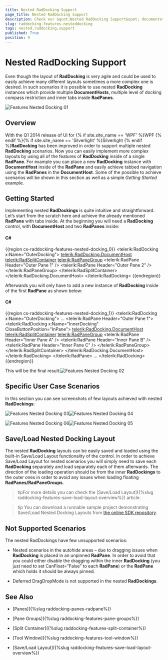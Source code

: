 ```yaml
---
title: Nested RadDocking Support
page_title: Nested RadDocking Support
description: Check our &quot;Nested RadDocking Support&quot; documentation article for the RadDocking {{ site.framework_name }} control.
slug: raddocking-features-nesteddocking
tags: nested,raddocking,support
published: True
position: 9
---
```


# Nested RadDocking Support

Even though the layout of __RadDocking__ is very agile and could be used to easily achieve many different layouts sometimes a more complex one is desired. In such scenarios it is possible to use nested __RadDocking__ instances which provide multiple __DocumentHosts__, multiple level of docking compass restriction and inner tabs inside __RadPanes__.

![Features Nested Docking 01](images/Features_NestedDocking_01.png)

## Overview

With the Q1 2014 release of UI for {% if site.site_name == 'WPF' %}WPF {% endif %}{% if site.site_name == 'Silverlight' %}Silverlight {% endif %}__RadDocking__ has been improved in order to support multiple nested __RadDocking__ scenarios. Now you can easily implement more complex layouts by using all of the features of __RadDocking__ inside of a single __RadPane__. For example you can place a new __RadDocking__ instance with __DocumentHost__ inside of the __RadPane__ and easily achieve tabbed navigation using the __RadPanes__ in the __DocumentHost__. Some of the possible to achieve scenarios will be shown in this section as well as a simple *Getting Started* example.

## Getting Started

Implementing nested __RadDockings__ is quite intuitive and straightforward. Let’s start from the scratch here and achieve the already mentioned __RadPane__ with tabs inside. At the beginning you will need a __RadDocking__ control, with __DocumentHost__ and two __RadPanes__ inside:

#### __C#__

{{region cs-raddocking-features-nested-docking_0}}
	<telerik:RadDocking x:Name="OuterDocking">
	    <telerik:RadDocking.DocumentHost>
	        <telerik:RadSplitContainer>
	            <telerik:RadPaneGroup>
	                <telerik:RadPane Header="Outer Pane 1" />
	                <telerik:RadPane Header="Outer Pane 2" />
	            </telerik:RadPaneGroup>
	        </telerik:RadSplitContainer>
	    </telerik:RadDocking.DocumentHost>
	</telerik:RadDocking>
{{endregion}}

Afterwards you will only have to add a new instance of __RadDocking__ inside of the first __RadPane__ as shown below:
    
#### __C#__

{{region cs-raddocking-features-nested-docking_1}}
	<telerik:RadDocking x:Name="OuterDocking">
	    ...
	    <telerik:RadPane Header="Outer Pane 1">
	        <telerik:RadDocking x:Name="InnerDocking" CloseButtonPosition="InPane">
	            <telerik:RadDocking.DocumentHost>
	                <telerik:RadSplitContainer>
	                    <telerik:RadPaneGroup>
	                        <telerik:RadPane Header="Inner Pane A" />
	                        <telerik:RadPane Header="Inner Pane B" />
	                        <telerik:RadPane Header="Inner Pane C" />
	                    </telerik:RadPaneGroup>
	                </telerik:RadSplitContainer>
	            </telerik:RadDocking.DocumentHost>
	        </telerik:RadDocking>
	    </telerik:RadPane>
	    ...
	</telerik:RadDocking>
{{endregion}}

This will be the final result:![Features Nested Docking 02](images/Features_NestedDocking_02.png)

## Specific User Case Scenarios

In this section you can see screenshots of few layouts achieved with nested __RadDockings__:

![Features Nested Docking 03](images/Features_NestedDocking_03.png)![Features Nested Docking 04](images/Features_NestedDocking_04.png)

![Features Nested Docking 06](images/Features_NestedDocking_06.png)![Features Nested Docking 05](images/Features_NestedDocking_05.png)

## Save/Load Nested Docking Layout

The nested __RadDocking__ layouts can be easily saved and loaded using the built-in Save/Load Layout functionality of the control. In order to achieve Save/Load Layout for nested scenarios you will simply need to save each __RadDocking__ separately and load separately each of them afterwards. The direction of the loading operation should be from the inner __RadDockings__ to the outer ones in order to avoid any issues when loading floating __RadPanes/RadPaneGroups__.

>tipFor more details you can check the [Save/Load Layout]({%slug raddocking-features-save-load-layout-overview%}) article.

>tip You can download a runnable sample project demonstrating Save/Load Nested Docking Layouts from [the online SDK repository](https://github.com/telerik/xaml-sdk/tree/master/Docking/NestedDockingSaveLoadLayout).

## Not Supported Scenarios

The nested RadDockings have few unsupported scenarios:

* Nested scenarios in the autohide areas – due to dragging issues when __RadDocking__ is placed in an unpinned __RadPane__. In order to avoid that you could either disable the dragging within the inner __RadDocking__ (you just need to set CanFloat=”False” to each __RadPane__) or the __RadPane__ which holds it should be always pinned.

* Deferred DragDropMode is not supported in the nested __RadDockings__.
 
## See Also
 * [Panes]({%slug raddocking-panes-radpane%})

 * [Pane Groups]({%slug raddocking-features-pane-groups%})

 * [Split Container]({%slug raddocking-features-split-container%})

 * [Tool Window]({%slug raddocking-features-tool-window%})

 * [Save/Load Layout]({%slug raddocking-features-save-load-layout-overview%})
